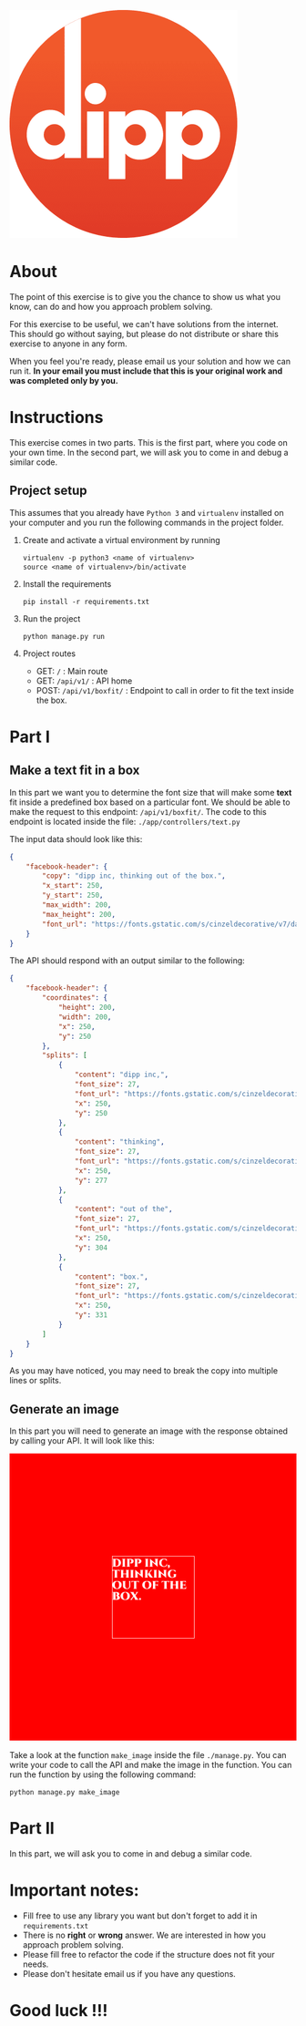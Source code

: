 ![image info](./logo.png)

# About

The point of this exercise is to give you the chance to show us what you know, can do and how you approach problem solving.

For this exercise to be useful, we can't have solutions from the internet. This should go without saying, but please do not distribute or share this exercise to anyone in any form.


When you feel you're ready, please email us your solution and how we can run it. **In your email you must include that this is your original work and was completed only by you.**

# Instructions

This exercise comes in two parts. This is the first part, where you code on your own time. In the second part, we will ask you to come in and debug a similar code.

## Project setup

This assumes that you already have `Python 3` and `virtualenv` installed on your computer and you run the following commands in the project folder.

1. Create and activate a virtual environment by running
    
    ```
    virtualenv -p python3 <name of virtualenv>
    source <name of virtualenv>/bin/activate
    ```

2. Install the requirements

    ```
    pip install -r requirements.txt
    ```

3. Run the project

    ```
    python manage.py run
    ```

4. Project routes

    - GET: `/` : Main route
    - GET: `/api/v1/` : API home
    - POST: `/api/v1/boxfit/` : Endpoint to call in order to fit the text inside the box.

# Part I
## Make a text fit in a box

In this part we want you to determine the font size that will make some **text** fit inside a predefined box based on a particular font. We should be able to make the request to this endpoint: `/api/v1/boxfit/`. The code to this endpoint is located inside the file: `./app/controllers/text.py` 

The input data should look like this:

```json
{
    "facebook-header": {
        "copy": "dipp inc, thinking out of the box.",
        "x_start": 250,
        "y_start": 250,
        "max_width": 200,
        "max_height": 200,
        "font_url": "https://fonts.gstatic.com/s/cinzeldecorative/v7/daaHSScvJGqLYhG8nNt8KPPswUAPniZQa-lDQzCLlQXE.ttf"
    }
}
```

The API should respond with an output similar to the following:

```json
{
    "facebook-header": {
        "coordinates": {
            "height": 200,
            "width": 200,
            "x": 250,
            "y": 250
        },
        "splits": [
            {
                "content": "dipp inc,",
                "font_size": 27,
                "font_url": "https://fonts.gstatic.com/s/cinzeldecorative/v7/daaHSScvJGqLYhG8nNt8KPPswUAPniZQa-lDQzCLlQXE.ttf",
                "x": 250,
                "y": 250
            },
            {
                "content": "thinking",
                "font_size": 27,
                "font_url": "https://fonts.gstatic.com/s/cinzeldecorative/v7/daaHSScvJGqLYhG8nNt8KPPswUAPniZQa-lDQzCLlQXE.ttf",
                "x": 250,
                "y": 277
            },
            {
                "content": "out of the",
                "font_size": 27,
                "font_url": "https://fonts.gstatic.com/s/cinzeldecorative/v7/daaHSScvJGqLYhG8nNt8KPPswUAPniZQa-lDQzCLlQXE.ttf",
                "x": 250,
                "y": 304
            },
            {
                "content": "box.",
                "font_size": 27,
                "font_url": "https://fonts.gstatic.com/s/cinzeldecorative/v7/daaHSScvJGqLYhG8nNt8KPPswUAPniZQa-lDQzCLlQXE.ttf",
                "x": 250,
                "y": 331
            }
        ]
    }
}
```

As you may have noticed, you may need to break the copy into multiple lines or splits.

## Generate an image

In this part you will need to generate an image with the response obtained by calling your API.
It will look like this:

![Output](./output.png)

Take a look at the function `make_image` inside the file `./manage.py`. You can write your code to
call the API and make the image in the function. You can run the function by using the following command:

    python manage.py make_image


# Part II

In this part, we will ask you to come in and debug a similar code.

# Important notes:

- Fill free to use any library you want but don't forget to add it in `requirements.txt`
- There is no **right** or **wrong** answer. We are interested in how you approach problem solving.
- Please fill free to refactor the code if the structure does not fit your needs.
- Please don't hesitate email us if you have any questions.


# Good luck !!!
